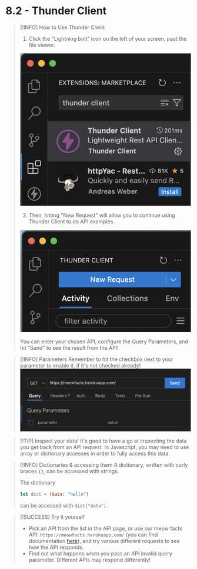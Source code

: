 # 8.2 - Thunder Client

> [!INFO] How to Use Thunder Client
> 1. Click the "Lightning bolt" icon on the left of your screen, past the file viewer.
> 
> ![Thunder client side](../images/thunder_client/tc_side_profile.png)
> 
> 2. Then, hitting "New Request" will allow you to continue using Thunder Client to do API examples.
> 
> ![Thunder client new request](../images/thunder_client/tc_new_rec.png)
> 
> You can enter your chosen API, configure the Query Parameters, and hit "Send" to see the result from the API!

> [!INFO] Parameters
> Remember to hit the checkbox next to your parameter to enable it, if it's not checked already!
> ![Thunder client params](../images/thunder_client/tc_example.png)

> [!TIP] Inspect your data!
> It's good to have a go at inspecting the data you get back from an API request. In Javascript, you may need to use array or dictionary accesses in order to fully access this data.

> [!INFO] Dictionaries & accessing them
> A dictionary, written with curly braces `{}`, can be accessed with strings.
> 
> The dictionary
> ```js
> let dict = {data: "hello"}
> ```
> can be accessed with `dict["data"]`.


> [!SUCCESS] Try it yourself
> - Pick an API from the list in the API page, or use our meow facts API: `https://meowfacts.herokuapp.com/` (you can find documentation [here](https://github.com/wh-iterabb-it/meowfacts)), and try various different requests to see how the API responds.
> - Find out what happens when you pass an API invalid query parameter. Different APIs may respond differently!
